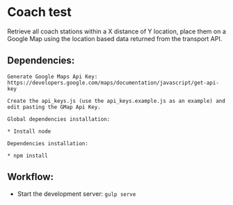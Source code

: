 
# Coach test

Retrieve all coach stations within a X distance of Y location, place them on a Google Map using the location based data returned from the transport API.

Dependencies:
---

```
Generate Google Maps Api Key:
https://developers.google.com/maps/documentation/javascript/get-api-key

Create the api_keys.js (use the api_keys.example.js as an example) and edit pasting the GMap Api Key.

Global dependencies installation:

* Install node

Dependencies installation:

* npm install
```

Workflow:
---

* Start the development server: `gulp serve`